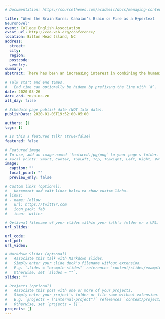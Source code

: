 ```yaml
---
# Documentation: https://sourcethemes.com/academic/docs/managing-content/

title: "When the Brain Burns: Cahalan’s Brain on Fire as a Hypertext
Neuronovel"
event: College English Association
event_url: http://cea-web.org/conference/
location: Hilton Head Island, NC
address:
  street:
  city:
  region:
  postcode:
  country:
summary:
abstract: There has been an increasing interest in combining the humanities with the sciences to experiment with literary forms, including the combination of literature and neuroscience. As Tougaw argues, the neuronovel shows the intersections of the interior brain and body to the outside world which is even more complicated when the brain is not healthy (340). Brain on Fire: My Month of Madness should be considered a neuronovel that combines case study notes with personal narrative, interviews, and video transcripts to create a patient-oriented account of Susannah Cahalan’s experience with anti-NMDA receptor encephalitis, a rare auto-immune disease. By reading the neuronovel as a form deriving from hypertext, the combination of the narrative and scientific terminology can occur simultaneously while allowing the progression of the storyline. Landow argues in Hypertext 3.0 that hypertexts are noted for their focus on the reader’s interaction with the text and multiple pathways within the text that the readers must navigate (3-4). I argue that reading Brain on Fire as a hypertext that creates a multilinear structure focusing on both the personal first-person experiences of her illness alongside outside perspectives. Instead of a typical case study, neuronovels like Brain on Fire embrace the patient’s voice and experiences as central to the story (Ortega and Vidal 341). While Roth claims that the neuronovel must result in the loss of self, through her journalistic approach, Cahalan’s memoir focuses on regaining a sense of self through the diagnostic process. Cahalan offers qualia in her inclusion of her research, test results, and interviews with her doctors while retaining many of her experiences in the first perspective (Gaedtke).  This paper will argue reading Brain on Fire as a hypertext neuronovel creates a multilinear structure that focuses on the personal, the social, and the scientific perspectives.  

# Talk start and end times.
#   End time can optionally be hidden by prefixing the line with `#`.
date: 2020-03-26
date_end: 2020-03-28
all_day: false

# Schedule page publish date (NOT talk date).
publishDate: 2020-01-03T19:52:00-05:00

authors: []
tags: []

# Is this a featured talk? (true/false)
featured: false

# Featured image
# To use, add an image named `featured.jpg/png` to your page's folder.
# Focal points: Smart, Center, TopLeft, Top, TopRight, Left, Right, BottomLeft, Bottom, BottomRight.
image:
  caption: ""
  focal_point: ""
  preview_only: false

# Custom links (optional).
#   Uncomment and edit lines below to show custom links.
# links:
# - name: Follow
#   url: https://twitter.com
#   icon_pack: fab
#   icon: twitter

# Optional filename of your slides within your talk's folder or a URL.
url_slides:

url_code:
url_pdf:
url_video:

# Markdown Slides (optional).
#   Associate this talk with Markdown slides.
#   Simply enter your slide deck's filename without extension.
#   E.g. `slides = "example-slides"` references `content/slides/example-slides.md`.
#   Otherwise, set `slides = ""`.
slides: ""

# Projects (optional).
#   Associate this post with one or more of your projects.
#   Simply enter your project's folder or file name without extension.
#   E.g. `projects = ["internal-project"]` references `content/project/deep-learning/index.md`.
#   Otherwise, set `projects = []`.
projects: []
---
```

